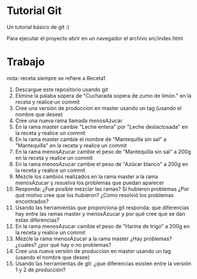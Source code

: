 # Tutorial Git
Un tutorial básico de git :)

Para ejecutar el proyecto abrir en un navegador el archivo src/index.html


# Trabajo

nota: receta siempre se refiere a Receta1

1. Descargue este repositorio usando git
2. Elimine la palaba sopera de "Cucharada sopera de zumo de limón." en la receta y realice un commit
3. Cree una versión de produccíon en master usando un tag (usando el nombre que desee)
4. Cree una nueva rama llamada menosAzucar
5. En la rama master cambie "Leche entera" por "Leche deslactosada" en la receta y realice un commit
6. En la rama master cambie el nombre de "Mantequilla sin sal" a "Mantequilla" en la receta y realice un commit
7. En la rama menosAzucar cambie el peso de "Mantequilla sin sal" a 200g en la receta y realice un commit
8. En la rama menosAzucar cambie el peso de "Azúcar blanco" a 200g en la receta y realice un commit
9. Mezcle los cambios realizados en la rama master a la rama menosAzucar y resuelva los problemas que puedan aparecer
10. Responda: ¿Fue posible mezclar las ramas? Si hubieron problemas ¿Por qué motivo cree que los hubieron? ¿Como resolvió los problemas encontrados?
11. Usando las herramientas que proporciona git responda: que diferencias hay entre las ramas master y menosAzucar y por qué cree que se dan estas diferencias?
12. En la rama menosAzucar cambie el peso de "Harina de trigo" a 200g en la receta y realice un commit
13. Mezcle la rama menosAzucar a la rama master ¿Hay problemas?  ¿cuales? ¿por qué hay o no problemas?
14. Cree una nueva versión de produccíon en master usando un tag (usando el nombre que desee)
15. Usando las herramientas de git: ¿que diferencias existen entre la versión 1 y 2 de producción?

